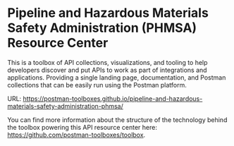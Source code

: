 # Pipeline and Hazardous Materials Safety Administration (PHMSA) Resource Center
This is a toolbox of API collections, visualizations, and tooling to help developers discover and put APIs to work as part of integrations and applications. Providing a single landing page, documentation, and Postman collections that can be easily run using the Postman platform.

URL: https://postman-toolboxes.github.io/pipeline-and-hazardous-materials-safety-administration-phmsa/

You can find more information about the structure of the technology behind the toolbox powering this API resource center here: https://github.com/postman-toolboxes/toolbox.
